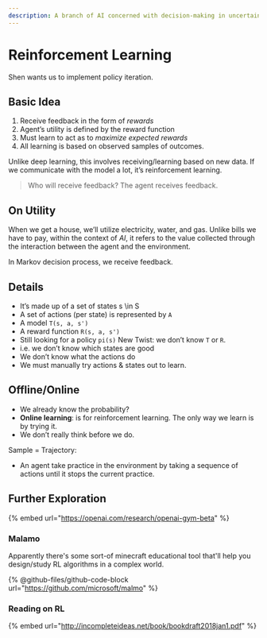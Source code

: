 ```yaml
---
description: A branch of AI concerned with decision-making in uncertain environments.
---
```


# Reinforcement Learning

Shen wants us to implement policy iteration.

## Basic Idea

1. Receive feedback in the form of _rewards_
2. Agent’s utility is defined by the reward function
3. Must learn to act as to _maximize expected rewards_
4. All learning is based on observed samples of outcomes.

Unlike deep learning, this involves receiving/learning based on new data. If we communicate with the model a lot, it’s reinforcement learning.

> Who will receive feedback? The agent receives feedback.

## On Utility

When we get a house, we’ll utilize electricity, water, and gas. Unlike bills we have to pay, within the context of _AI_, it refers to the value collected through the interaction between the agent and the environment.

In Markov decision process, we receive feedback.

## Details

* It’s made up of a set of states s \in S
* A set of actions (per state) is represented by `A`
* A model `T(s, a, s')`
* A reward function `R(s, a, s')`
* Still looking for a policy `pi(s)` New Twist: we don’t know `T` or `R`.
* i.e. we don’t know which states are good
* We don’t know what the actions do
* We must manually try actions & states out to learn.

## Offline/Online

* We already know the probability?
* **Online learning**: is for reinforcement learning. The only way we learn is by trying it.
* We don’t really think before we do.

Sample = Trajectory:

* An agent take practice in the environment by taking a sequence of actions until it stops the current practice.

## Further Exploration

{% embed url="https://openai.com/research/openai-gym-beta" %}

### Malamo

Apparently there's some sort-of minecraft educational tool that'll help you design/study RL algorithms in a complex world.&#x20;

{% @github-files/github-code-block url="https://github.com/microsoft/malmo" %}

### Reading on RL

{% embed url="http://incompleteideas.net/book/bookdraft2018jan1.pdf" %}
